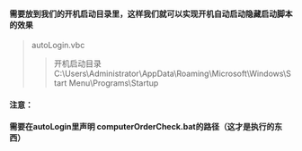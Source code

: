 
#### 需要放到我们的开机启动目录里，这样我们就可以实现开机自动启动隐藏启动脚本的效果
> autoLogin.vbc
>>开机启动目录 C:\Users\Administrator\AppData\Roaming\Microsoft\Windows\Start Menu\Programs\Startup

#### 注意：
#### 需要在autoLogin里声明 computerOrderCheck.bat的路径（这才是执行的东西）
